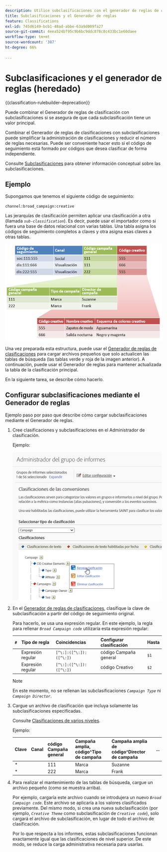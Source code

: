```yaml
---
description: Utilice subclasificaciones con el generador de reglas de clasificación.
title: Subclasificaciones y el Generador de reglas
feature: Classifications
exl-id: 745d6149-bcb1-48ad-abbe-63a9d009fa27
source-git-commit: 4eea524bf95c9b6bc9ddc878c8c433bc1e60daee
workflow-type: tm+mt
source-wordcount: '387'
ht-degree: 66%

---
```


# Subclasificaciones y el generador de reglas (heredado)

{{classification-rulebuilder-deprecation}}

Puede combinar el Generador de reglas de clasificación con subclasificaciones si se asegura de que cada subclasificación tiene un valor principal.

Combinar el Generador de reglas de clasificaciones con subclasificaciones puede simplificar la administración de clasificaciones y reducir el número de reglas necesarias. Puede ser conveniente hacer esto si el código de seguimiento está formado por códigos que desea clasificar de forma independiente.

Consulte [Subclasificaciones](/help/components/classifications/importer/subclassifications.md) para obtener información conceptual sobre las subclasificaciones.

## Ejemplo

Supongamos que tenemos el siguiente código de seguimiento:

`channel:broad_campaign:creative`

Las jerarquías de clasificación permiten aplicar una clasificación a otra (llamada *`sub-classification`*). Es decir, puede usar el importador como si fuera una base de datos relacional con varias tablas. Una tabla asigna los códigos de seguimiento completos a claves y otra asigna esas claves a otras tablas.

![](assets/sub_class_table.png)

Una vez preparada esta estructura, puede usar el [Generador de reglas de clasificaciones](/help/components/classifications/crb/classification-rule-builder.md) para cargar archivos pequeños que solo actualicen las tablas de búsqueda (las tablas verde y roja de la imagen anterior). A continuación, puede usar el Generador de reglas para mantener actualizada la tabla de la clasificación principal.

En la siguiente tarea, se describe cómo hacerlo.

## Configurar subclasificaciones mediante el Generador de reglas

Ejemplo paso por paso que describe cómo cargar subclasificaciones mediante el Generador de reglas.

1. Cree clasificaciones y subclasificaciones en el Administrador de clasificación.

   Ejemplo:

   ![Información sobre los pasos](/help/admin/admin/assets/sub_class_create.png)

1. En el [Generador de reglas de clasificaciones](/help/components/classifications/crb/classification-rule-builder.md), clasifique la clave de subclasificación a partir del código de seguimiento original.

   Para hacerlo, se usa una expresión regular. En este ejemplo, la regla para rellenar *`Broad Campaign code`* utilizaría esta expresión regular:

   | `#` | Tipo de regla | Coincidencias | Configurar clasificación | Hasta |
   |---|---|---|---|---|
   |   | Expresión regular | `[^\:]:([^\:]):([^\:])` | código Campaña general | `$1` |
   |   | Expresión regular | `[^\:]:([^\:]):([^\:])` | código Creativo | `$2` |

   >[!NOTE]
   >
   >En este momento, no se rellenan las subclasificaciones *`Campaign Type`* ni *`Campaign Director`*.

1. Cargue un archivo de clasificación que incluya solamente las subclasificaciones especificadas.

   Consulte [Clasificaciones de varios niveles](/help/components/classifications/importer/subclassifications.md).

   Ejemplo:

   | Clave | Canal | código Campaña general | Campaña amplia, código&Hat;Tipo de campaña | Campaña amplia de código&Hat;Director de campaña | ... |
   |---|---|---|---|---|---|
   | &#42; |  | 111 | Marca | Suzanne |  |
   | &#42; |  | 222 | Marca | Frank |  |

1. Para realizar el mantenimiento de las tablas de búsqueda, cargue un archivo pequeño (como se muestra arriba).

   Por ejemplo, cargaría este archivo cuando se introdujera un nuevo *`Broad Campaign code`*. Este archivo se aplicaría a los valores clasificados previamente. Del mismo modo, si crea una nueva subclasificación (por ejemplo, *`Creative Theme`* como subclasificación de *`Creative code`*), solo cargará el archivo de subclasificación, en lugar de todo el archivo de clasificación.

   Por lo que respecta a los informes, estas subclasificaciones funcionan exactamente igual que las clasificaciones de nivel superior. De este modo, se reduce la carga administrativa necesaria para usarlas.
